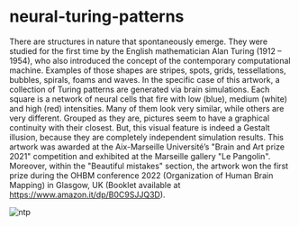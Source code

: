 # neural-turing-patterns
 
There are structures in nature that spontaneously emerge. They were studied for the first time by the
English mathematician Alan Turing (1912 – 1954), who also introduced the concept of the contemporary
computational machine. Examples of those shapes are stripes, spots, grids, tessellations, bubbles, spirals,
foams and waves. In the specific case of this artwork, a collection of Turing patterns are generated via brain
simulations. Each square is a network of neural cells that fire with low (blue), medium (white) and high (red)
intensities. Many of them look very similar, while others are very different. Grouped as they are, pictures
seem to have a graphical continuity with their closest. But, this visual feature is indeed a Gestalt illusion,
because they are completely independent simulation results.
This artwork was awarded at the Aix-Marseille Université’s "Brain and Art prize 2021" competition and
exhibited at the Marseille gallery "Le Pangolin". Moreover, within the "Beautiful mistakes" section, the
artwork won the first prize during the OHBM conference 2022 (Organization of Human Brain Mapping) in
Glasgow, UK (Booklet available at https://www.amazon.it/dp/B0C9SJJQ3D).

![ntp](./image/NTP.jpg)
